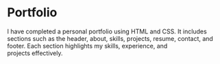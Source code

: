 # Portfolio
 I have completed a personal portfolio using HTML and CSS. It includes sections such as the header, about, skills, projects, resume, contact, and footer. Each section highlights my skills, experience, and projects effectively.
